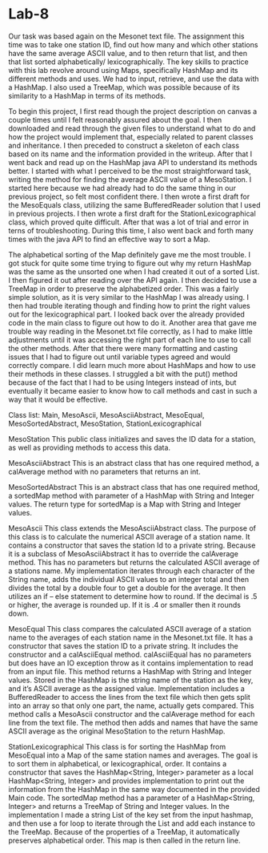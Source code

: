 # Lab-8
Our task was based again on the Mesonet text file. The assignment this time was to take one station ID, find out how many 
and which other stations have the same average ASCII value, and to then return that list, and then that list sorted 
alphabetically/ lexicographically.  The key skills to practice with this lab revolve around using Maps, specifically HashMap
and its different methods and uses. We had to input, retrieve, and use the data with a HashMap. I also used a TreeMap, which 
was possible because of its similarity to a HashMap in terms of its methods.

To begin this project, I first read though the project description on canvas a couple times until I felt reasonably assured 
about the goal. I then downloaded and read through the given files to understand what to do and how the project would implement 
that, especially related to parent classes and inheritance. I then preceded to construct a skeleton of each class based on its 
name and the information provided in the writeup. After that I went back and read up on the HashMap java API to understand its 
methods better. I started with what I perceived to be the most straightforward task, writing the method for finding the average 
ASCII value of a MesoStation. I started here because we had already had to do the same thing in our previous project, so felt 
most confident there. I then wrote a first draft for the MesoEquals class, utilizing the same BufferedReader solution that I used 
in previous projects. I then wrote a first draft for the StationLexicographical class, which proved quite difficult. After 
that was a lot of trial and error in terns of troubleshooting. During this time, I also went back and forth many times with 
the java API to find an effective way to sort a Map.

The alphabetical sorting of the Map definitely gave me the most trouble. I got stuck for quite some time trying to figure 
out why my return HashMap was the same as the unsorted one when I had created it out of a sorted List. I then figured it 
out after reading over the API again. I then decided to use a TreeMap in order to preserve the alphabetized order. This 
was a fairly simple solution, as it is very similar to the HashMap I was already using. I then had trouble iterating 
though and finding how to print the right values out for the lexicographical part. I looked back over the already provided 
code in the main class to figure out how to do it. Another area that gave me trouble way reading in the Mesonet.txt file
correctly, as I had to make little adjustments until it was accessing the right part of each line to use to call the other
methods.  After that there were many formatting and casting issues that I had to figure out until variable types agreed 
and would correctly compare. I did learn much more about HashMaps and how to use their methods in these classes. I 
struggled a bit with the put() method because of the fact that I had to be using Integers instead of ints, but eventually
it became easier to know how to call methods and cast in such a way that it would be effective.

Class list: Main, MesoAscii, MesoAsciiAbstract, MesoEqual, MesoSortedAbstract, MesoStation, StationLexicographical

MesoStation
This public class initializes and saves the ID data for a station, as well as providing methods to access this data.

MesoAsciiAbstract
This is an abstract class that has one required method, a calAverage method with no parameters that returns an int.

MesoSortedAbstract
This is an abstract class that has one required method, a sortedMap method with parameter of a HashMap with String and Integer values. The return type for sortedMap is a Map with String and Integer values.

MesoAscii
This class extends the MesoAsciiAbstract class. The purpose of this class is to calculate the numerical ASCII average of a station name. It contains a constructor that saves the station Id to a private string. Because it is a subclass of MesoAsciiAbstract it has to override the calAverage method. This has no parameters but returns the calculated ASCII average of a stations name. My implementation iterates through each character of the String name, adds the individual ASCII values to an integer total and then divides the total by a double four to get a double for the average. It then utilizes an if – else statement to determine how to round. If the decimal is .5 or higher, the average is rounded up. If it is .4 or smaller then it rounds down.

MesoEqual
This class compares the calculated ASCII average of a station name to the averages of each station name in the Mesonet.txt file. It has a constructor that saves the station ID to a private string. It includes the constructor and a calAsciiEqual method. calAsciiEqual has no parameters but does have an IO exception throw as it contains implementation to read from an input file. This method returns a HashMap with String and Integer values. Stored in the HashMap is the string name of the station as the key, and it’s ASCII average as the assigned value. Implementation includes a BufferedReader to access the lines from the text file which then gets split into an array so that only one part, the name, actually gets compared. This method calls a MesoAscii constructor and the calAverage method for each line from the text file. The method then adds and names that have the same ASCII average as the original MesoStation to the return HashMap.

StationLexicographical
This class is for sorting the HashMap from MesoEqual into a Map of the same station names and averages. The goal is to sort them in alphabetical, or lexicographical, order. It contains a constructor that saves the HashMap<String, Integer> parameter as a local HashMap<String, Integer> and provides implementation to print out the information from the HashMap in the same way documented in the provided Main code. The sortedMap method has a parameter of a HashMap<String, Integer> and returns a TreeMap of String and Integer values. In the implementation I made a string List of the key set from the input hashmap, and then use a for loop to iterate through the List and add each instance to the TreeMap. Because of the properties of a TreeMap, it automatically preserves alphabetical order. This map is then called in the return line. 
